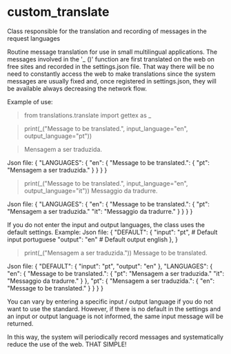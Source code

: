 # custom_translate
Class responsible for the translation and recording of messages in the request languages

Routine message translation for use in small multilingual applications. The messages involved in the '_ ()' function are first translated on the web on free sites and recorded in the settings.json file.
That way there will be no need to constantly access the web to make translations since the system messages are usually fixed and, once registered in settings.json, they will be available always decreasing the network flow.

Example of use:
>from translations.translate import gettex as _

>print(_("Message to be translated.", input_language="en", output_language="pt"))

>Mensagem a ser traduzida.

Json file:
{
  "LANGUAGES": {
    "en": {
      "Message to be translated.": {
          "pt": "Mensagem a ser traduzida."
      }
    }
  }
}

>print(_("Message to be translated.", input_language="en", output_language="it"))
>Messaggio da tradurre.

Json file:
{
  "LANGUAGES": {
    "en": {
      "Message to be translated.": {
          "pt": "Mensagem a ser traduzida."
          "it": "Messaggio da tradurre."
      }
    }
  }
}

If you do not enter the input and output languages, the class uses the default settings.
Example:
Json file:
{
    "DEFAULT": {
        "input": "pt", # Default input portuguese
        "output": "en" # Default output english
    },
}

>print(_("Mensagem a ser traduzida."))
>Message to be translated.

Json file:
{
  "DEFAULT": {
    "input": "pt",
    "output": "en"
  },
  "LANGUAGES": {
    "en": {
      "Message to be translated.": {
          "pt": "Mensagem a ser traduzida."
          "it": "Messaggio da tradurre."
      }
    },
    "pt": {
        "Mensagem a ser traduzida.": {
            "en": "Message to be translated."
        }
    }
  }
}

You can vary by entering a specific input / output language if you do not want to use the standard. However, if there is no default in the settings and an input or output language is not informed, the same input message will be returned.

In this way, the system will periodically record messages and systematically reduce the use of the web.
THAT SIMPLE!
